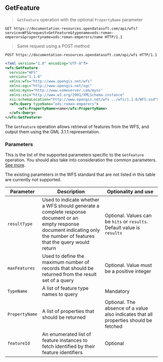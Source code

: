 ## GetFeature

> `GetFeature` operation with the optional `PropertyName` parameter

```http
GET https://documentation-resources.opendatasoft.com/api/wfs?service=WFS&request=GetFeature&typename=ods:roman-emperors&propertyname=ods:roman-emperors/name HTTP/1.1
```

> Same request using a POST method

```http
POST https://documentation-resources.opendatasoft.com/api/wfs HTTP/1.1
```

```xml
<?xml version="1.0" encoding="UTF-8"?>
<wfs:GetFeature
  service="WFS"
  version="1.1.0"
  xmlns:wfs="http://www.opengis.net/wfs"
  xmlns:ogc="http://www.opengis.net/ogc"
  xmlns:myns="http://www.someserver.com/myns"
  xmlns:xsi="http://www.w3.org/2001/XMLSchema-instance"
  xsi:schemaLocation="http://www.opengis.net/wfs ../wfs/1.1.0/WFS.xsd">
  <wfs:Query typeName="ods:roman-emperors">
      <wfs:PropertyName>name</wfs:PropertyName>
  </wfs:Query>
</wfs:GetFeature>
```

The `GetFeature` operation allows retrieval of features from the WFS, and output them using the GML 3.1.1
representation.

### Parameters

This is the list of the supported parameters specific to the `GetFeature` operation. You should also take into
consideration the common parameters. [See more](#parameters).

The existing parameters in the WFS standard that are not listed in this table are currently not supported.

Parameter | Description | Optionality and use
--------- | ----------- | -------------------
`resultType` | Used to indicate whether a WFS should generate a complete response document or an <br> empty response document indicating only the number of features that the query would return | Optional. Values can be `hits` or `results`. Default value is `results`
`maxFeatures` | Used to define the maximum number of records that should be returned from the result set of a query | Optional. Value must be a positive integer
`TypeName` | A list of feature type names to query | Mandatory
`PropertyName` | A list of properties that should be returned | Optional. The absence of a value also indicates that all properties should be fetched
`featureId` | An enumerated list of feature instances to fetch identified by their feature identifiers | Optional